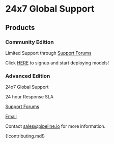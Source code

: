 # 24x7 Global Support 
## Products
### Community Edition
Limited Support through [Support Forums](https://pipelineio.zendesk.com)

Click [HERE](http://community.pipeline.io) to signup and start deploying models!

### Advanced Edition
24x7 Global Support

24 hour Response SLA

[Support Forums](https://pipelineio.zendesk.com)

[Email](mailto:help@pipeline.io)

Contact [sales@pipeline.io](mailto:sales@pipeline.io) for more information.

{!contributing.md!}
